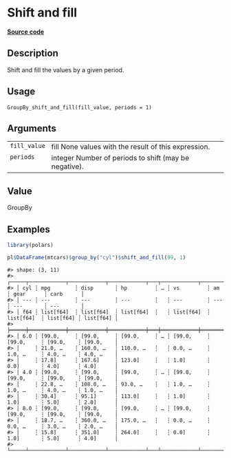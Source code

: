 
# Shift and fill

[**Source code**](https://github.com/pola-rs/r-polars/tree/main/R/group_by.R#L271)

## Description

Shift and fill the values by a given period.

## Usage

<pre><code class='language-R'>GroupBy_shift_and_fill(fill_value, periods = 1)
</code></pre>

## Arguments

<table>
<tr>
<td style="white-space: nowrap; font-family: monospace; vertical-align: top">
<code id="GroupBy_shift_and_fill_:_fill_value">fill_value</code>
</td>
<td>
fill None values with the result of this expression.
</td>
</tr>
<tr>
<td style="white-space: nowrap; font-family: monospace; vertical-align: top">
<code id="GroupBy_shift_and_fill_:_periods">periods</code>
</td>
<td>
integer Number of periods to shift (may be negative).
</td>
</tr>
</table>

## Value

GroupBy

## Examples

``` r
library(polars)

pl$DataFrame(mtcars)$group_by("cyl")$shift_and_fill(99, 1)
```

    #> shape: (3, 11)
    #> ┌─────┬────────────┬────────────┬────────────┬───┬────────────┬────────────┬───────────┬───────────┐
    #> │ cyl ┆ mpg        ┆ disp       ┆ hp         ┆ … ┆ vs         ┆ am         ┆ gear      ┆ carb      │
    #> │ --- ┆ ---        ┆ ---        ┆ ---        ┆   ┆ ---        ┆ ---        ┆ ---       ┆ ---       │
    #> │ f64 ┆ list[f64]  ┆ list[f64]  ┆ list[f64]  ┆   ┆ list[f64]  ┆ list[f64]  ┆ list[f64] ┆ list[f64] │
    #> ╞═════╪════════════╪════════════╪════════════╪═══╪════════════╪════════════╪═══════════╪═══════════╡
    #> │ 6.0 ┆ [99.0,     ┆ [99.0,     ┆ [99.0,     ┆ … ┆ [99.0,     ┆ [99.0,     ┆ [99.0,    ┆ [99.0,    │
    #> │     ┆ 21.0, …    ┆ 160.0, …   ┆ 110.0, …   ┆   ┆ 0.0, …     ┆ 1.0, …     ┆ 4.0, …    ┆ 4.0, …    │
    #> │     ┆ 17.8]      ┆ 167.6]     ┆ 123.0]     ┆   ┆ 1.0]       ┆ 0.0]       ┆ 4.0]      ┆ 4.0]      │
    #> │ 4.0 ┆ [99.0,     ┆ [99.0,     ┆ [99.0,     ┆ … ┆ [99.0,     ┆ [99.0,     ┆ [99.0,    ┆ [99.0,    │
    #> │     ┆ 22.8, …    ┆ 108.0, …   ┆ 93.0, …    ┆   ┆ 1.0, …     ┆ 1.0, …     ┆ 4.0, …    ┆ 1.0, …    │
    #> │     ┆ 30.4]      ┆ 95.1]      ┆ 113.0]     ┆   ┆ 1.0]       ┆ 1.0]       ┆ 5.0]      ┆ 2.0]      │
    #> │ 8.0 ┆ [99.0,     ┆ [99.0,     ┆ [99.0,     ┆ … ┆ [99.0,     ┆ [99.0,     ┆ [99.0,    ┆ [99.0,    │
    #> │     ┆ 18.7, …    ┆ 360.0, …   ┆ 175.0, …   ┆   ┆ 0.0, …     ┆ 0.0, …     ┆ 3.0, …    ┆ 2.0, …    │
    #> │     ┆ 15.8]      ┆ 351.0]     ┆ 264.0]     ┆   ┆ 0.0]       ┆ 1.0]       ┆ 5.0]      ┆ 4.0]      │
    #> └─────┴────────────┴────────────┴────────────┴───┴────────────┴────────────┴───────────┴───────────┘
